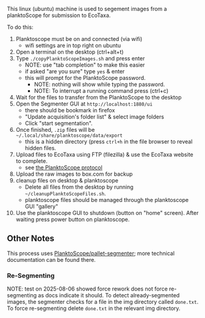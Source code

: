 This linux (ubuntu) machine is used to segement images from a planktoScope for submission to EcoTaxa.

To do this:

1. Planktoscope must be on and connected (via wifi)
    * wifi settings are in top right on ubuntu
3. Open a terminal on the desktop (ctrl+alt+t)
4. Type `./copyPlanktoScopeImages.sh` and press enter
    * NOTE: use "tab completion" to make this easier
    * if asked "are you sure" type `yes` & enter
    * this will prompt for the PlanktoScope password. 
      * NOTE: nothing will show while typing the password.
      * NOTE: To interrupt a running command press (ctrl+c)
6. Wait for the files to transfer from the PlanktoScope to the desktop
7. Open the Segmenter GUI at `http://localhost:1880/ui`
    * there should be bookmark in firefox 
    * "Update acquisition's folder list" & select image folders
    * Click "start segmentation". 
9. Once finished, `.zip` files will be `~/.local/share/planktoscope/data/export`
     * this is a hidden directory (press `ctrl+h` in the file browser to reveal hidden files.
11. Upload files to EcoTaxa using FTP (filezilla) & use the EcoTaxa website to complete.
     * see [the PlanktoScope protocol]([https://www.protocols.io/view/planktoscope-protocol-for-plankton-imaging-bp2l6bq3zgqe/v4](https://www.protocols.io/view/planktoscope-protocol-for-plankton-imaging-bp2l6bq3zgqe/v4?version_warning=no&step=15))
12. Upload the raw images to box.com for backup
13. cleanup files on desktop & planktoscope
     * Delete all files from the desktop by running `~/cleanupPlanktoScopeFiles.sh`.
     * planktoscope files should be managed through the planktoscope GUI "gallery"
14. Use the planktoscope GUI to shutdown (button on "home" screen). After waiting press power button on planktoscope.



## Other Notes
This process uses [PlanktoScope/pallet-segmenter](https://github.com/PlanktoScope/pallet-segmenter); more technical documentation can be found there.

### Re-Segmenting
NOTE: test on 2025-08-06 showed force rework does not force re-segmenting as docs indicate it should.
To detect already-segmented images, the segmenter checks for a file in the img directory called `done.txt`.
To force re-segmenting delete `done.txt` in the relevant img directory.

